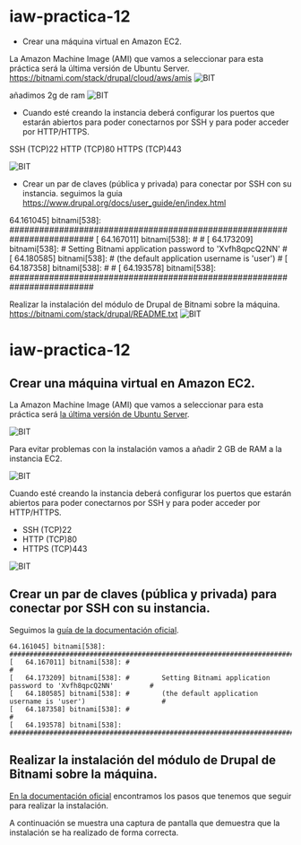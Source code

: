 # iaw-practica-12

* Crear una máquina virtual en Amazon EC2.

La Amazon Machine Image (AMI) que vamos a seleccionar para esta práctica será la última versión de Ubuntu Server.
https://bitnami.com/stack/drupal/cloud/aws/amis
![BIT](https://github.com/jesus2307/iaw-practica-12/blob/main/imagen/1.PNG "BIT")

 añadimos 2g de ram
 ![BIT](https://github.com/jesus2307/iaw-practica-12/blob/main/imagen/2.PNG "BIT")
* Cuando esté creando la instancia deberá configurar los puertos que estarán abiertos para poder conectarnos por SSH y para poder acceder por HTTP/HTTPS.

SSH (TCP)22
HTTP (TCP)80
HTTPS (TCP)443

![BIT](https://github.com/jesus2307/iaw-practica-12/blob/main/imagen/3.PNG "BIT")
* Crear un par de claves (pública y privada) para conectar por SSH con su instancia.
seguimos la guia 
https://www.drupal.org/docs/user_guide/en/index.html

64.161045] bitnami[538]: #########################################################################
[   64.167011] bitnami[538]: #                                                                       #
[   64.173209] bitnami[538]: #        Setting Bitnami application password to 'Xvfh8qpcQ2NN'         #
[   64.180585] bitnami[538]: #        (the default application username is 'user')                   #
[   64.187358] bitnami[538]: #                                                                       #
[   64.193578] bitnami[538]: #########################################################################

Realizar la instalación del módulo de Drupal de Bitnami sobre la máquina. 
https://bitnami.com/stack/drupal/README.txt
![BIT](https://github.com/jesus2307/iaw-practica-12/blob/main/imagen/4.PNG "BIT")


# iaw-practica-12
 
## Crear una máquina virtual en Amazon EC2.
 
La Amazon Machine Image (AMI) que vamos a seleccionar para esta práctica será [la última versión de Ubuntu Server](https://bitnami.com/stack/drupal/cloud/aws/amis).
 
![BIT](https://github.com/jesus2307/iaw-practica-12/blob/main/imagen/1.PNG "BIT")
 
Para evitar problemas con la instalación vamos a añadir 2 GB de RAM a la instancia EC2.
 
![BIT](https://github.com/jesus2307/iaw-practica-12/blob/main/imagen/2.PNG "BIT")
 
Cuando esté creando la instancia deberá configurar los puertos que estarán abiertos para poder conectarnos por SSH y para poder acceder por HTTP/HTTPS.
 
- SSH (TCP)22
- HTTP (TCP)80
- HTTPS (TCP)443
 
![BIT](https://github.com/jesus2307/iaw-practica-12/blob/main/imagen/3.PNG "BIT")
 
## Crear un par de claves (pública y privada) para conectar por SSH con su instancia.
 
Seguimos la [guía de la documentación oficial](https://www.drupal.org/docs/user_guide/en/index.html).
 
```
64.161045] bitnami[538]: #########################################################################
[   64.167011] bitnami[538]: #                                                                       #
[   64.173209] bitnami[538]: #        Setting Bitnami application password to 'Xvfh8qpcQ2NN'         #
[   64.180585] bitnami[538]: #        (the default application username is 'user')                   #
[   64.187358] bitnami[538]: #                                                                       #
[   64.193578] bitnami[538]: #########################################################################
```
 
## Realizar la instalación del módulo de Drupal de Bitnami sobre la máquina.
 
[En la documentación oficial](https://bitnami.com/stack/drupal/README.txt) encontramos los pasos que tenemos que seguir para realizar la instalación.
 
A continuación se muestra una captura de pantalla que demuestra que la instalación se ha realizado de forma correcta.
 
